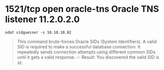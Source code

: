 # 1521/tcp  open  oracle-tns   Oracle TNS listener 11.2.0.2.0
`odat sidguesser -s 10.10.10.82`
> This command brute-forces Oracle SIDs (System Identifiers). A valid SID is required to make a successful database connection. It repeatedly sends connection attempts using different common SIDs until it gets a valid response. ✅ Result: You discovered the valid SID is `XE`.
